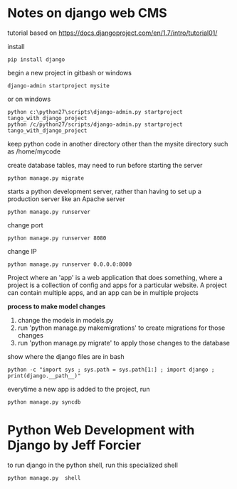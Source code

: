 # Notes on django web CMS 

tutorial based on https://docs.djangoproject.com/en/1.7/intro/tutorial01/

install
```
pip install django
```

begin a new project in gitbash or windows

```
django-admin startproject mysite
```

or on windows
```
python c:\python27\scripts\django-admin.py startproject tango_with_django_project
python /c/python27/scripts/django-admin.py startproject tango_with_django_project
```

keep python code in another directory other than the mysite directory such as /home/mycode

create database tables, may need to run before starting the server
```
python manage.py migrate
```

starts a python development server, rather than having to set up a production server like an Apache server
```
python manage.py runserver
```

change port
```
python manage.py runserver 8080
```

change IP
```
python manage.py runserver 0.0.0.0:8000
```

Project where an 'app' is a web application  that does something, where a project is a collection of config and apps for a particular website. A project can contain multiple apps, and an app can be in multiple projects
 
**process to make model changes**

1. change the models in models.py
2.  run 'python manage.py makemigrations' to create migrations for those changes
3. run 'python manage.py migrate' to apply those changes to the database

show where the django files are in bash
```
python -c "import sys ; sys.path = sys.path[1:] ; import django ; print(django.__path__)"
```

everytime a new app is added to the project, run
```
python manage.py syncdb
```


# Python Web Development with Django by Jeff Forcier

to run django in the python shell, run this specialized shell
```
python manage.py  shell
```


